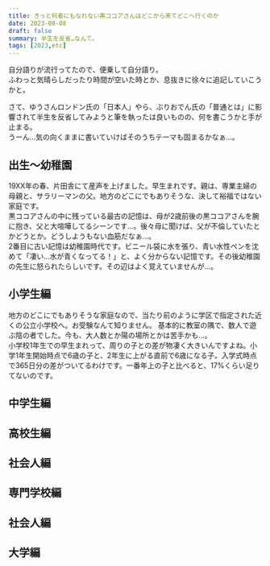 ```yaml
---
title: きっと何者にもなれない黒ココアさんはどこから来てどこへ行くのか
date: 2023-08-08
draft: false
summary: 半生を反省…なんて。
tags: [2023,etc]
---
```


自分語りが流行ってたので、便乗して自分語り。  
ふわっと気晴らしだったり時間が空いた時とか、息抜きに徐々に追記していこうかと。

さて、ゆうさんロンドン氏の「日本人」やら、ぶりおでん氏の「普通とは」に影響されて半生を反省してみようと筆を執ったは良いものの、何を書こうかと手が止まる。  
うーん…気の向くままに書いていけばそのうちテーマも固まるかなぁ…。  
## 出生〜幼稚園

19XX年の春、片田舎にて産声を上げました。早生まれです。親は、専業主婦の母親と、サラリーマンの父。地方のどこにでもありそうな、決して裕福ではない家庭です。  
黒ココアさんの中に残っている最古の記憶は、母が2歳前後の黒ココアさんを腕に抱き、父と大喧嘩してるシーンです…。後々母に聞けば、父が不倫していたとかどうとか。どうしようもない血筋だなぁ…。  
2番目に古い記憶は幼稚園時代です。ビニール袋に水を張り、青い水性ペンを沈めて「凄い…水が青くなってる！」と、よく分からない記憶です。その後幼稚園の先生に怒られたらしいです。その辺はよく覚えていませんが…。  
## 小学生編

地方のどこにでもありそうな家庭なので、当たり前のように学区で指定された近くの公立小学校へ。お受験なんて知りません。
基本的に教室の隅で、数人で遊ぶ陰の者でした。今も、大人数とか陽の場所とかは苦手かも…。  
小学校1年生での早生まれって、周りの子との差が物凄く大きいんですよね。小学1年生開始時点で6歳の子と、2年生に上がる直前で6歳になる子。入学式時点で365日分の差がついてるわけです。一番年上の子と比べると、17%くらい足りてないのです。  



## 中学生編



## 高校生編

## 社会人編

## 専門学校編

## 社会人編

## 大学編